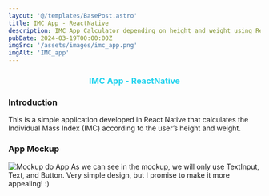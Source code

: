 ```yaml
---
layout: '@/templates/BasePost.astro'
title: IMC App - ReactNative
description: IMC App Calculator depending on height and weight using ReactNative
pubDate: 2024-03-19T00:00:00Z
imgSrc: '/assets/images/imc_app.png'
imgAlt: 'IMC_app'
---
```


<h3 style="color: rgb(34, 211, 238); text-align: center;">IMC App - ReactNative</h3>

### Introduction
This is a simple application developed in React Native that calculates the Individual Mass Index (IMC) according to the user’s height and weight.
 
### App Mockup 
![Mockup do App](https://www.dropbox.com/scl/fi/1vv9hjo0neutgnmznohx9/imc_app.png?rlkey=130z6g3cwpf7ix8jnucrttzcw&dl=0)
As we can see in the mockup, we will only use TextInput, Text, and Button.
Very simple design, but I promise to make it more appealing! :)
